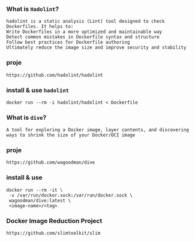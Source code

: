 ###  What is `Hadolint`?
```
hadolint is a static analysis (Lint) tool designed to check Dockerfiles. It helps to:
Write Dockerfiles in a more optimized and maintainable way
Detect common mistakes in Dockerfile syntax and structure
Follow best practices for Dockerfile authoring
Ultimately reduce the image size and improve security and stability
```
### proje
```
https://github.com/hadolint/hadolint
```
### install & use `hadolint`
```
docker run --rm -i hadolint/hadolint < Dockerfile
```

### What is `dive`?
```
A tool for exploring a Docker image, layer contents, and discovering ways to shrink the size of your Docker/OCI image
```
### proje
```
https://github.com/wagoodman/dive
```
### install & use
```
docker run --rm -it \
 -v /var/run/docker.sock:/var/run/docker.sock \
 wagoodman/dive:latest \
 <image-name>/<tag>
```
### Docker Image Reduction Project
```
https://github.com/slimtoolkit/slim
```
